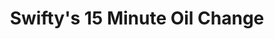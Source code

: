 ---
title: "Swifty's 15 Minute Oil Change"
url: /fredericton/swiftys-15-minute-oil-change/
shop: car repair
---